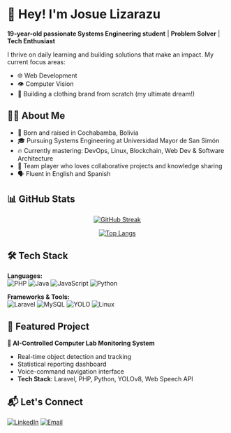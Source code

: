 # 👋 Hey! I'm Josue Lizarazu

**19-year-old passionate Systems Engineering student** | **Problem Solver** | **Tech Enthusiast**

I thrive on daily learning and building solutions that make an impact. My current focus areas:
- 🌐 Web Development
- 👁️ Computer Vision
- 👕 Building a clothing brand from scratch (my ultimate dream!)

## 🧑‍💻 About Me
- 🏡 Born and raised in Cochabamba, Bolivia
- 🎓 Pursuing Systems Engineering at Universidad Mayor de San Simón
- 🔥 Currently mastering: DevOps, Linux, Blockchain, Web Dev & Software Architecture
- 🤝 Team player who loves collaborative projects and knowledge sharing
- 🗣️ Fluent in English and Spanish

## 📊 GitHub Stats
<div align="center">
  
[![GitHub Streak](https://github-readme-streak-stats.herokuapp.com?user=Bacarrdi&theme=midnight-purple&hide_border=true&fire=DD2727)](https://git.io/streak-stats)
  
[![Top Langs](https://github-readme-stats.vercel.app/api/top-langs/?username=Bacarrdi&layout=compact&theme=radical&hide_border=true)](https://github.com/anuraghazra/github-readme-stats)

</div>

## 🛠️ Tech Stack
**Languages:**  
![PHP](https://img.shields.io/badge/PHP-777BB4?logo=php&logoColor=white)
![Java](https://img.shields.io/badge/Java-ED8B00?logo=java&logoColor=white)
![JavaScript](https://img.shields.io/badge/JavaScript-F7DF1E?logo=javascript&logoColor=black)
![Python](https://img.shields.io/badge/Python-3776AB?logo=python&logoColor=white)

**Frameworks & Tools:**  
![Laravel](https://img.shields.io/badge/Laravel-FF2D20?logo=laravel&logoColor=white)
![MySQL](https://img.shields.io/badge/MySQL-4479A1?logo=mysql&logoColor=white)
![YOLO](https://img.shields.io/badge/YOLOv8-00FFFF?logo=yolo&logoColor=white)
![Linux](https://img.shields.io/badge/Linux-FCC624?logo=linux&logoColor=black)

## 🚀 Featured Project
**🤖 AI-Controlled Computer Lab Monitoring System**  
- Real-time object detection and tracking  
- Statistical reporting dashboard  
- Voice-command navigation interface  
- **Tech Stack**: Laravel, PHP, Python, YOLOv8, Web Speech API  

## 📬 Let's Connect
[![LinkedIn](https://img.shields.io/badge/LinkedIn-Josue_Lizarazu-0077B5?style=for-the-badge&logo=linkedin)](https://www.linkedin.com/in/josue-lizfer-lizarazu-fern%C3%A1ndez-2a2975364/)
[![Email](https://img.shields.io/badge/Email-josuelizfer@gmail.com-D14836?style=for-the-badge&logo=gmail&logoColor=white)](mailto:josuelizfer@gmail.com)
